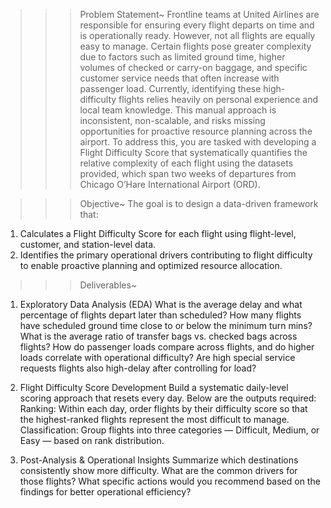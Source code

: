 >>> Problem Statement~
Frontline teams at United Airlines are responsible for ensuring every flight departs on time and is operationally ready. However, not all flights are equally easy to manage. Certain flights pose greater complexity due to factors such as limited ground time, higher volumes of checked or carry-on baggage, and specific customer service needs that often increase with passenger load.
Currently, identifying these high-difficulty flights relies heavily on personal experience and local team knowledge. This manual approach is inconsistent, non-scalable, and risks missing opportunities for proactive resource planning across the airport.
To address this, you are tasked with developing a Flight Difficulty Score that systematically quantifies the relative complexity of each flight using the datasets provided, which span two weeks of departures from Chicago O’Hare International Airport (ORD).

>>> Objective~
The goal is to design a data-driven framework that:
1. Calculates a Flight Difficulty Score for each flight using flight-level, customer, and station-level data.
2. Identifies the primary operational drivers contributing to flight difficulty to enable proactive planning and optimized resource allocation.

>>> Deliverables~
1. Exploratory Data Analysis (EDA)
What is the average delay and what percentage of flights depart later than scheduled?
How many flights have scheduled ground time close to or below the minimum turn mins?
What is the average ratio of transfer bags vs. checked bags across flights?
How do passenger loads compare across flights, and do higher loads correlate with operational difficulty?
Are high special service requests flights also high-delay after controlling for load?

2. Flight Difficulty Score Development
Build a systematic daily-level scoring approach that resets every day. Below are the outputs required:
Ranking: Within each day, order flights by their difficulty score so that the highest-ranked flights represent the most difficult to manage.
Classification: Group flights into three categories — Difficult, Medium, or Easy — based on rank distribution.

3. Post-Analysis & Operational Insights
Summarize which destinations consistently show more difficulty.
What are the common drivers for those flights?
What specific actions would you recommend based on the findings for better operational efficiency?
